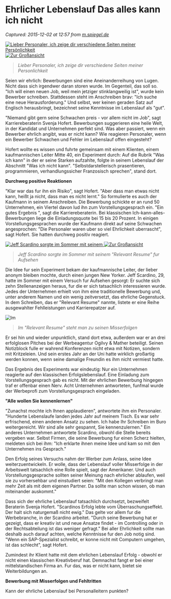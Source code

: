 # Ehrlicher Lebenslauf Das alles kann ich nicht

_Captured: 2015-12-02 at 12:57 from [m.spiegel.de](http://m.spiegel.de/karriere/berufsstart/a-1060045.html#spRedirectedFrom=www&referrrer=http://redir.xing.com/link/329c2a12a9a83a42.aHR0cDovL3d3dy5zcGllZ2VsLmRlL2thcnJpZXJlL2JlcnVmc3N0YXJ0L2Jld2VyYnVuZy1taXQtbWlzc2VyZm9sZ2VuLWltLWxlYmVuc2xhdWYtenVtLXZvcnN0ZWxsdW5nc2dlc3ByYWVjaC1hLTEwNjAwNDUuaHRtbD94aW5nX3NoYXJlPW5ld3M)_

[ ![Lieber Personaler, ich zeige dir verschiedene Seiten meiner Persönlichkeit](http://cdn2.spiegel.de/images/image-677535-panoV9free-vdum-677535.jpg) ![Zur Großansicht](http://www.spiegel.de/static/sys/v10/icons/ic_lupe.png) ](http://www.spiegel.de/karriere/berufsstart/bild-1060045-677535.html)

> _Lieber Personaler, ich zeige dir verschiedene Seiten meiner Personlichkeit_

Seien wir ehrlich: Bewerbungen sind eine Aneinanderreihung von Lugen. Nicht dass sich irgendwer daran storen wurde. Im Gegenteil, das soll so. "Ich will einen neuen Job, weil mein jetziger stinklangweilig ist", wurde kein Bewerber schreiben. Stattdessen steht im Anschreiben brav: "Ich suche eine neue Herausforderung." Und selbst, wer keinen geraden Satz auf Englisch herausbringt, bezeichnet seine Kenntnisse im Lebenslauf als "gut".

"Niemand gibt gern seine Schwachen preis - vor allem nicht im Job", sagt Karriereberaterin Svenja Hofert. Bewerbungen suggerieren eine heile Welt, in der Kandidat und Unternehmen perfekt sind. Was aber passiert, wenn ein Bewerber ehrlich angibt, was er nicht kann? Wie reagieren Personaler, wenn ein Bewerber Schwachen und Fehler im Lebenslauf offen eingesteht? 

Hofert wollte es wissen und fuhrte gemeinsam mit einem Klienten, einem kaufmannischen Leiter Mitte 40, ein Experiment durch: Auf die Rubrik "Was ich kann" in der er seine Starken aufzahlte, folgte in seinem Lebenslauf der Abschnitt "Was ich nicht kann". "Selbstdarstellerisch prasentieren, programmieren, verhandlungssicher Franzosisch sprechen", stand dort.

**Durchweg positive Reaktionen**

"Klar war das fur ihn ein Risiko", sagt Hofert. "Aber dass man etwas nicht kann, heißt ja nicht, dass man es nicht lernt." So formulierte es auch der Kaufmann in seinem Anschreiben. Die Bewerbung schickte er an rund 50 Unternehmen, ein Viertel davon lud ihn zum Vorstellungsgesprach ein. "Ein gutes Ergebnis ", sagt die Karriereberaterin. Bei klassischen Ich-kann-alles-Bewerbungen liege die Einladungsquote bei 15 bis 20 Prozent. In einigen Vorstellungsgesprachen wurde der Kaufmann direkt auf seine Schwachen angesprochen: "Die Personaler waren uber so viel Ehrlichkeit uberrascht", sagt Hofert. Sie hatten durchweg positiv reagiert.

[ ![Jeff Scardino sorgte im Sommer mit seinem ](http://cdn4.spiegel.de/images/image-916437-panoV9free-bksb-916437.jpg) ![Zur Großansicht](http://www.spiegel.de/static/sys/v10/icons/ic_lupe.png) ](http://www.spiegel.de/karriere/berufsstart/bild-1060045-916437.html)

> _Jeff Scardino sorgte im Sommer mit seinem "Relevant Resume" fur Aufsehen_

Die Idee fur sein Experiment bekam der kaufmannische Leiter, der lieber anonym bleiben mochte, durch einen jungen New Yorker. Jeff Scardino, 29, hatte im Sommer mit einem Versuch fur Aufsehen gesorgt: Er suchte sich zehn Stellenanzeigen heraus, fur die er sich tatsachlich interessieren wurde. Jedes der Unternehmen erhielt von ihm eine traditionelle Bewerbung und, unter anderem Namen und ein wenig zeitversetzt, das ehrliche Gegenstuck. In dem Schreiben, das er "Relevant Resume" nannte, listete er eine Reihe ausgewahlter Fehlleistungen und Karrierepatzer auf. 

![Im ](http://cdn2.spiegel.de/images/image-916445-galleryV9-tpam-916445.jpg)

> _Im "Relevant Resume" steht man zu seinen Misserfolgen_

Er sei hin und wieder unpunktlich, stand dort etwa, außerdem war er an drei erfolglosen Pitches bei der Werbeagentur Ogilvy & Mather beteiligt. Seinen Notizblock fulle er wahrend Konferenzen nicht etwa mit Notizen, sondern mit Kritzeleien. Und sein erstes Jahr an der Uni hatte wirklich großartig werden konnen, wenn seine damalige Freundin es ihm nicht vermiest hatte. 

Das Ergebnis des Experiments war eindeutig: Nur ein Unternehmen reagierte auf den klassischen Erfolgslebenslauf. Eine Einladung zum Vorstellungsgesprach gab es nicht. Mit der ehrlichen Bewerbung hingegen traf er offenbar einen Nerv. Acht Unternehmen antworteten, funfmal wurde der Werbeprofi zum Vorstellungsgesprach eingeladen.

**"Alle wollen Sie kennenlernen"**

"Zunachst mochte ich Ihnen applaudieren", antwortete ihm ein Personaler. "Hunderte Lebenslaufe landen jedes Jahr auf meinem Tisch. Es war sehr erfrischend, einen anderen Ansatz zu sehen. Ich habe Ihr Schreiben im Buro weitergereicht. Wir sind alle sehr gespannt, Sie kennenzulernen." Ein anderes Unternehmen antwortete Scardino, obwohl die Stelle bereits vergeben war. Selbst Firmen, die seine Bewerbung fur einen Scherz hielten, meldeten sich bei ihm: "Ich erklarte ihnen meine Idee und kam so mit den Unternehmen ins Gesprach."

Den Erfolg seines Versuchs nahm der Werber zum Anlass, seine Idee weiterzuentwickeln. Er wolle, dass der Lebenslauf voller Misserfolge in der Arbeitswelt tatsachlich eine Rolle spielt, sagt der Amerikaner. Und auch Vorstellungsgesprache sollten seiner Meinung nach ehrlicher ablaufen, weil sie zu vorhersehbar und einstudiert seien: "Mit den Kollegen verbringt man mehr Zeit als mit dem eigenen Partner. Da sollte man schon wissen, ob man miteinander auskommt."

Dass sich der ehrliche Lebenslauf tatsachlich durchsetzt, bezweifelt Beraterin Svenja Hofert. "Scardinos Erfolg lebte vom Überraschungseffekt. Der halt sich naturgemaß nicht ewig." Das gelte vor allem fur die Werbebranche, in der Scardino arbeitet. "Durch seine Bewerbung hat er gezeigt, dass er kreativ ist und neue Ansatze findet - im Controlling oder in der Rechtsabteilung ist das weniger gefragt." Bei aller Ehrlichkeit sollte man deshalb auch darauf achten, welche Kenntnisse fur den Job notig sind. "Wenn ein SAP-Spezialist schreibt, er konne nicht mit Computern umgehen, ist das schlecht", sagt Hofert.

Zumindest ihr Klient hatte mit dem ehrlichen Lebenslauf Erfolg - obwohl er nicht einen klassischen Kreativberuf hat. Demnachst fangt er bei einer mittelstandischen Firma an. Fur das, was er nicht kann, bietet sie Weiterbildungen an.

**Bewerbung mit Misserfolgen und Fehltritten**

Kann der ehrliche Lebenslauf bei Personalleitern punkten?
